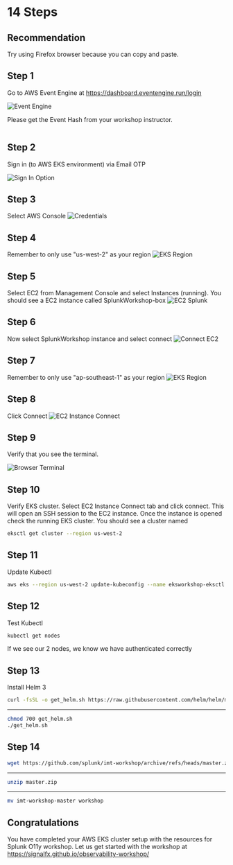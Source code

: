 # 14 Steps

## Recommendation
Try using Firefox browser because you can copy and paste.

##  Step 1
Go to AWS Event Engine at https://dashboard.eventengine.run/login 

![Event Engine](eventengine.png "Event Engine")

Please get the Event Hash from your workshop instructor.

```bash

```

## Step 2

Sign in (to AWS EKS environment) via Email OTP

![Sign In Option](sign-in-option.png "Sign In Option")

## Step 3

Select AWS Console
![Credentials](credentials.png "Credentials")

## Step 4

Remember to only use "us-west-2" as your region
![EKS Region](eks-region.png "EKS Region")

## Step 5

Select EC2 from Management Console and select Instances (running). You should see a EC2 instance called SplunkWorkshop-box
![EC2 Splunk](ec2-splunk.png "EC2 Splunk")

## Step 6

Now select SplunkWorkshop instance and select connect
![Connect EC2](connect-ec2.png "Connect EC2")

## Step 7

Remember to only use "ap-southeast-1" as your region
![EKS Region](eks-region.png "EKS Region")

## Step 8

Click Connect
![EC2 Instance Connect](ec2-instance-connect.png "EC2 Instance Connect")

## Step 9

Verify that you see the terminal.

![Browser Terminal](browser-terminal.png "Browser Terminal")

## Step 10

Verify EKS cluster. Select EC2 Instance Connect tab and click connect. This will open an SSH session to the EC2 instance. Once the instance is opened check the running EKS cluster. You should see a cluster named
```bash
eksctl get cluster --region us-west-2
```

## Step 11

Update Kubectl
```bash
aws eks --region us-west-2 update-kubeconfig --name eksworkshop-eksctl
```

## Step 12

Test Kubectl
```bash
kubectl get nodes
```
If we see our 2 nodes, we know we have authenticated correctly

## Step 13

Install Helm 3
```bash
curl -fsSL -o get_helm.sh https://raw.githubusercontent.com/helm/helm/master/scripts/get-helm-3
```

---

```bash
chmod 700 get_helm.sh
./get_helm.sh
```

## Step 14

```bash
wget https://github.com/splunk/imt-workshop/archive/refs/heads/master.zip
```

---

```bash
unzip master.zip
```

---

```bash
mv imt-workshop-master workshop
```

## Congratulations
You have completed your AWS EKS cluster setup with the resources for Splunk O11y workshop. Let us get started with the workshop at https://signalfx.github.io/observability-workshop/ 
